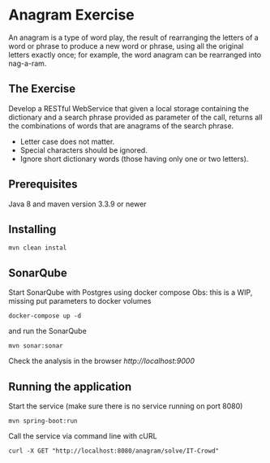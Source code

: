 # Anagram Exercise

An anagram is a type of word play, the result of rearranging the letters of a word or phrase to produce a new word or phrase, 
using all the original letters exactly once; for example, the word anagram can be rearranged into nag-a-ram.

## The Exercise
Develop a RESTful WebService that given a local storage containing the dictionary and a search phrase provided as parameter of the call, 
returns all the combinations of words that are anagrams of the search phrase.

* Letter case does not matter.
* Special characters should be ignored.
* Ignore short dictionary words (those having only one or two letters).

## Prerequisites
Java 8 and maven version 3.3.9 or newer

## Installing
```
mvn clean instal
```

## SonarQube
Start SonarQube with Postgres using docker compose
Obs: this is a WIP, missing put parameters to docker volumes
```
docker-compose up -d
```
and run the SonarQube
```
mvn sonar:sonar
```
Check the analysis in the browser _http://localhost:9000_

## Running the application

Start the service (make sure there is no service running on port 8080)
```
mvn spring-boot:run
```
Call the service via command line with cURL
```
curl -X GET "http://localhost:8080/anagram/solve/IT-Crowd"
```


